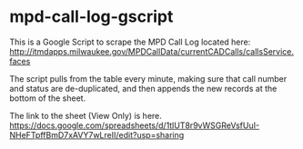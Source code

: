 # mpd-call-log-gscript
This is a Google Script to scrape the MPD Call Log located here: http://itmdapps.milwaukee.gov/MPDCallData/currentCADCalls/callsService.faces

The script pulls from the table every minute, making sure that call number and status are de-duplicated, and then appends the new records at the bottom of the sheet. 

The link to the sheet (View Only) is here. https://docs.google.com/spreadsheets/d/1tlUT8r9vWSGReVsfUuI-NHeFTpffBmD7xAVY7wLreII/edit?usp=sharing
